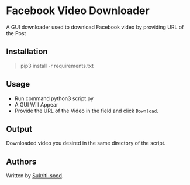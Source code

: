# Facebook Video Downloader

A GUI downloader used to download Facebook video by providing URL of the Post

## Installation

> pip3 install -r requirements.txt

## Usage
- Run command python3 script.py
- A GUI Will Appear
- Provide the URL of the Video in the field and click `Download`.

## Output

Downloaded video you desired in the same directory of the script.

## Authors

Written by [Sukriti-sood](https://www.github.com/Sukriti-sood).



